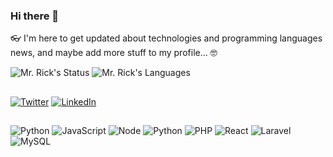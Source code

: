 ### Hi there 👋

👓 I'm here to get updated about technologies and programming languages news, and maybe add more stuff to my profile... 🤓

![Mr. Rick's Status](https://github-readme-stats.vercel.app/api?username=webkoder&theme=gruvbox)
![Mr. Rick's Languages](https://github-readme-stats.vercel.app/api/top-langs/?username=webkoder&langs_count=3&theme=gruvbox)

##

[![Twitter](https://img.shields.io/badge/Twitter-1DA1F2?style=for-the-badge&logo=twitter&logoColor=white)](https://twitter.com/ricardofrr)
[![LinkedIn](https://img.shields.io/badge/LinkedIn-0077B5?style=for-the-badge&logo=linkedin&logoColor=white)](https://www.linkedin.com/in/ricardo-rodrigues-1b352855/)

##

![Python](https://img.shields.io/badge/Python-3776AB?style=for-the-badge&logo=python&logoColor=white)
![JavaScript](https://img.shields.io/badge/JavaScript-F7DF1E?style=for-the-badge&logo=javascript&logoColor=black)
![Node](https://img.shields.io/badge/Node.js-43853D?style=for-the-badge&logo=node.js&logoColor=white)
![Python](https://img.shields.io/badge/Python-14354C?style=for-the-badge&logo=python&logoColor=white)
![PHP](https://img.shields.io/badge/PHP-777BB4?style=for-the-badge&logo=php&logoColor=white)
![React](https://img.shields.io/badge/React-20232A?style=for-the-badge&logo=react&logoColor=61DAFB)
![Laravel](https://img.shields.io/badge/Laravel-FF2D20?style=for-the-badge&logo=laravel&logoColor=white)
![MySQL](https://img.shields.io/badge/MySQL-00000F?style=for-the-badge&logo=mysql&logoColor=white)
